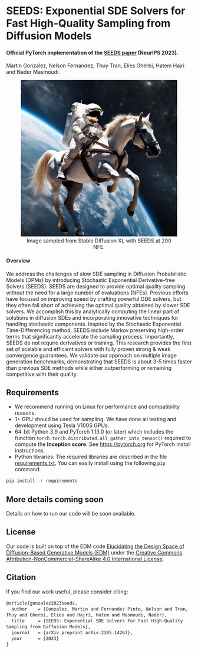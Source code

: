 # SEEDS: Exponential SDE Solvers for Fast High-Quality Sampling from Diffusion Models
#### Official PyTorch implementation of the [SEEDS paper](https://arxiv.org/abs/2305.14267) (NeurIPS 2023).
Martin Gonzalez, Nelson Fernandez, Thuy Tran, Elies Gherbi, Hatem Hajri and Nader Masmoudi.

<figure style="text-align: center;">
  <img src="/assets/seeds-stable-diffusion-xl.png" width="612" alt="Image Description" />
  <figcaption>Image sampled from Stable Diffusion XL with SEEDS at 200 NFE.</figcaption>
</figure>

#### Overview
We address the challenges of slow SDE sampling in Diffusion Probabilistic Models (DPMs) by introducing Stochastic Exponential Derivative-free Solvers (SEEDS). SEEDS are designed to provide optimal quality sampling without the need for a large number of evaluations (NFEs). Previous efforts have focused on improving speed by crafting powerful ODE solvers, but they often fall short of achieving the optimal quality obtained by slower SDE solvers. We accomplish this by analytically computing the linear part of solutions in diffusion SDEs and incorporating innovative techniques for handling stochastic components. Inspired by the Stochastic Exponential Time-Differencing method, SEEDS include Markov preserving high-order terms that significantly accelerate the sampling process. Importantly, SEEDS do not require derivatives or training. This research provides the first set of scalable and efficient solvers with fully proven strong & weak convergence guarantees. We validate our approach on multiple image generation benchmarks, demonstrating that SEEDS is about 3-5 times faster than previous SDE methods while either outperforming or remaining competitive with their quality.


## Requirements
* We recommend running on Linux for performance and compatibility reasons. 
* 1+ GPU should be used for sampling. We have done all testing and development using Tesla V100S GPUs.
* 64-bit Python 3.9 and PyTorch 1.13.0 (or later) which includes the function `torch.torch.distributed.all_gather_into_tensor()` required to compute the **Inception score**. See https://pytorch.org for PyTorch install instructions.
* Python libraries: The required libraries are described in the file [requirements.txt](./requirements.txt). You can easily install using the following `pip` command:
```.bash
pip install -r requirements
```

## More details coming soon
Details on how to run our code will be soon available.


## License

Our code is built on top of the EDM code [Elucidating the Design Space of Diffusion-Based Generative Models (EDM)](https://github.com/NVlabs/edm) under the [Creative Commons Attribution-NonCommercial-ShareAlike 4.0 International License](http://creativecommons.org/licenses/by-nc-sa/4.0/).


## Citation
If you find our work useful, please consider citing:

```
@article{gonzalez2023seeds,
  author    = {Gonzalez, Martin and Fernandez Pinto, Nelson and Tran, Thuy and Gherbi, Elies and Hajri, Hatem and Masmoudi, Nader},
  title     = {SEEDS: Exponential SDE Solvers for Fast High-Quality Sampling from Diffusion Models},
  journal   = {arXiv preprint arXiv:2305.14267},
  year      = {2023}
}
```

